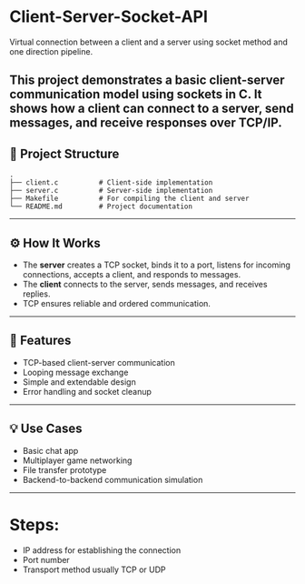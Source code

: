 # Client-Server-Socket-API
Virtual connection between a client and a server using socket method and one direction pipeline. 

This project demonstrates a basic **client-server communication model** using **sockets in C**. It shows how a client can connect to a server, send messages, and receive responses over TCP/IP.
---
## 📁 Project Structure

```
.
├── client.c          # Client-side implementation
├── server.c          # Server-side implementation
├── Makefile          # For compiling the client and server
└── README.md         # Project documentation

````
---
## ⚙️ How It Works

- The **server** creates a TCP socket, binds it to a port, listens for incoming connections, accepts a client, and responds to messages.
- The **client** connects to the server, sends messages, and receives replies.
- TCP ensures reliable and ordered communication.
  
---
## 🧰 Features

* TCP-based client-server communication
* Looping message exchange
* Simple and extendable design
* Error handling and socket cleanup

---
## 💡 Use Cases

* Basic chat app
* Multiplayer game networking
* File transfer prototype
* Backend-to-backend communication simulation
---
# Steps:
  * IP address for establishing the connection
  * Port number
  * Transport method usually TCP or UDP
